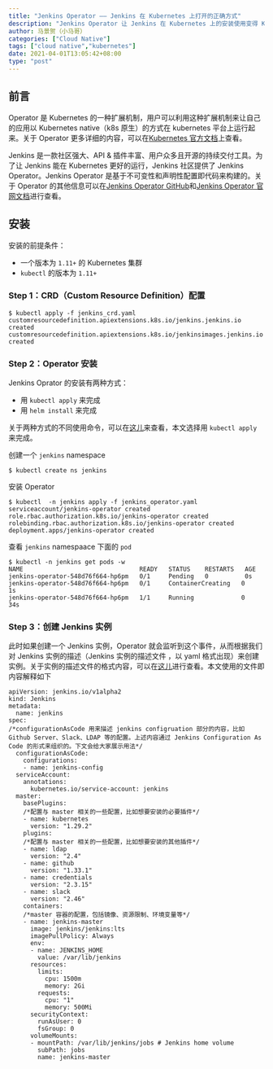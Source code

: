 ```yaml
---
title: "Jenkins Operator —— Jenkins 在 Kubernetes 上打开的正确方式"
description: "Jenkins Operator 让 Jenkins 在 Kubernetes 上的安装使用变得 Kubernetes Native"
author: 马景贺（小马哥）
categories: ["Cloud Native"]
tags: ["cloud native","kubernetes"]
date: 2021-04-01T13:05:42+08:00
type: "post"
---
```


## 前言

Operator 是 Kubernetes 的一种扩展机制，用户可以利用这种扩展机制来让自己的应用以 Kubernetes native（k8s 原生）的方式在 kubernetes 平台上运行起来。关于 Operator 更多详细的内容，可以在[Kubernetes 官方文档](https://kubernetes.io/docs/concepts/extend-kubernetes/operator/)上查看。

Jenkins 是一款社区强大、API & 插件丰富、用户众多且开源的持续交付工具。为了让 Jenkins 能在 Kubernetes 更好的运行，Jenkins 社区提供了 Jenkins Operator。Jenkins Operator 是基于不可变性和声明性配置即代码来构建的。关于 Operator 的其他信息可以在[Jenkins Operator GitHub](https://github.com/jenkinsci/kubernetes-operator)和[Jenkins Operator 官网文档](https://jenkinsci.github.io/kubernetes-operator/)进行查看。

## 安装

安装的前提条件：

* 一个版本为 `1.11+` 的 Kubernetes 集群
* `kubectl` 的版本为 `1.11+`

### Step 1：CRD（Custom Resource Definition）配置

```
$ kubectl apply -f jenkins_crd.yaml
customresourcedefinition.apiextensions.k8s.io/jenkins.jenkins.io created
customresourcedefinition.apiextensions.k8s.io/jenkinsimages.jenkins.io created
```

### Step 2：Operator 安装

Jenkins Oprator 的安装有两种方式：

* 用 `kubectl apply` 来完成
* 用 `helm install` 来完成

关于两种方式的不同使用命令，可以在[这儿](https://jenkinsci.github.io/kubernetes-operator/docs/installation/)来查看，本文选择用 `kubectl apply` 来完成。

创建一个 `jenkins` namespace
```
$ kubectl create ns jenkins
```

安装 Operator
```
$ kubectl  -n jenkins apply -f jenkins_operator.yaml
serviceaccount/jenkins-operator created
role.rbac.authorization.k8s.io/jenkins-operator created
rolebinding.rbac.authorization.k8s.io/jenkins-operator created
deployment.apps/jenkins-operator created
```
查看 `jenkins` namespaace 下面的 `pod`
```
$ kubectl -n jenkins get pods -w
NAME                                READY   STATUS    RESTARTS   AGE
jenkins-operator-548d76f664-hp6pm   0/1     Pending   0          0s
jenkins-operator-548d76f664-hp6pm   0/1     ContainerCreating   0          1s
jenkins-operator-548d76f664-hp6pm   1/1     Running             0          34s
```
### Step 3：创建 Jenkins 实例

此时如果创建一个 Jenkins 实例，Operator 就会监听到这个事件，从而根据我们对 Jenkins 实例的描述（Jenkins 实例的描述文件 ，以 yaml 格式出现）来创建实例。关于实例的描述文件的格式内容，可以在[这儿](https://jenkinsci.github.io/kubernetes-operator/docs/getting-started/latest/schema/)进行查看。本文使用的文件即内容解释如下
```
apiVersion: jenkins.io/v1alpha2
kind: Jenkins
metadata:
  name: jenkins
spec:
/*configurationAsCode 用来描述 jenkins configruation 部分的内容，比如 Github Server、Slack、LDAP 等的配置。上述内容通过 Jenkins Configuration As Code 的形式来组织的。下文会给大家展示用法*/ 
  configurationAsCode:
    configurations:
    - name: jenkins-config
  serviceAccount:
    annotations:
      kubernetes.io/service-account: jenkins
  master:
    basePlugins:
    /*配置与 master 相关的一些配置，比如想要安装的必要插件*/
    - name: kubernetes
      version: "1.29.2"
    plugins:
    /*配置与 master 相关的一些配置，比如想要安装的其他插件*/
    - name: ldap
      version: "2.4"
    - name: github
      version: "1.33.1"
    - name: credentials
      version: "2.3.15"
    - name: slack
      version: "2.46"
    containers:
    /*master 容器的配置，包括镜像、资源限制、环境变量等*/
    - name: jenkins-master
      image: jenkins/jenkins:lts
      imagePullPolicy: Always
      env:
      - name: JENKINS_HOME
        value: /var/lib/jenkins
      resources:
        limits:
          cpu: 1500m
          memory: 2Gi
        requests:
          cpu: "1"
          memory: 500Mi
      securityContext:
        runAsUser: 0
        fsGroup: 0
      volumeMounts:
      - mountPath: /var/lib/jenkins/jobs # Jenkins home volume
        subPath: jobs
        name: jenkins-master
```
